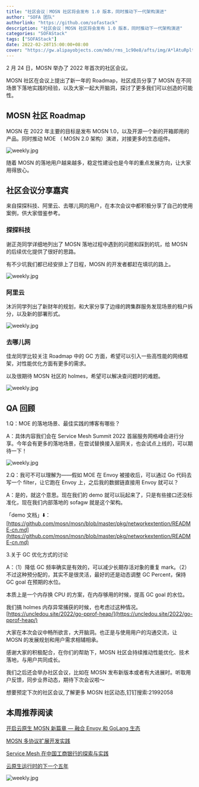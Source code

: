 ```yaml
---
title: "社区会议｜MOSN 社区将会发布 1.0 版本，同时推动下一代架构演进"
author: "SOFA 团队"
authorlink: "https://github.com/sofastack"
description: "社区会议｜MOSN 社区将会发布 1.0 版本，同时推动下一代架构演进"
categories: "SOFAStack"
tags: ["SOFAStack"]
date: 2022-02-28T15:00:00+08:00
cover: "https://gw.alipayobjects.com/mdn/rms_1c90e8/afts/img/A*lAtuRplti7AAAAAAAAAAAAAAARQnAQ"
---
```


2 月 24 日，MOSN 举办了 2022 年首次的社区会议。

MOSN 社区在会议上提出了新一年的 Roadmap，社区成员分享了 MOSN 在不同场景下落地实践的经验，以及大家一起大开脑洞，探讨了更多我们可以创造的可能性。

## MOSN 社区 Roadmap

MOSN 在 2022 年主要的目标是发布 MOSN 1.0，以及开源一个新的开箱即用的产品。同时推动 MOE （ MOSN 2.0 架构）演进，对接更多的生态组件。

![weekly.jpg](https://gw.alipayobjects.com/mdn/rms_1c90e8/afts/img/A*Ixb6RJN2vcQAAAAAAAAAAAAAARQnAQ)

随着 MOSN 的落地用户越来越多，稳定性建设也是今年的重点发展方向，让大家用得放心。

## 社区会议分享嘉宾

来自探探科技、阿里云、去哪儿网的用户，在本次会议中都积极分享了自己的使用案例，供大家借鉴参考。

### 探探科技

谢正尧同学详细地列出了 MOSN 落地过程中遇到的问题和踩到的坑，给 MOSN 的后续优化提供了很好的思路。

有不少坑我们都已经安排上了日程，MOSN 的开发者都赶在填坑的路上。

![weekly.jpg](https://gw.alipayobjects.com/mdn/rms_1c90e8/afts/img/A*DQpOQouC6vQAAAAAAAAAAAAAARQnAQ)

### 阿里云

沐沂同学列出了新财年的规划，和大家分享了边缘的跨集群服务发现场景的租户拆分，以及新的部署形式。

![weekly.jpg](https://gw.alipayobjects.com/mdn/rms_1c90e8/afts/img/A*qCmcSYa11wYAAAAAAAAAAAAAARQnAQ)

### 去哪儿网

佳龙同学比较关注 Roadmap 中的 GC 方面，希望可以引入一些高性能的网络框架，对性能优化方面有更多的需求。

以及很期待 MOSN 社区的 holmes，希望可以解决查问题时的难题。

![weekly.jpg](https://gw.alipayobjects.com/mdn/rms_1c90e8/afts/img/A*OdzYSrl4So4AAAAAAAAAAAAAARQnAQ)

## QA 回顾

1.Q：MOE 的落地场景、最佳实践的博客有哪些？

A：具体内容我们会在 Service Mesh Summit 2022 首届服务网格峰会进行分享。今年会有更多的落地场景，在尝试替换接入层网关，也会试点上线的，可以期待一下！

![weekly.jpg](https://gw.alipayobjects.com/mdn/rms_1c90e8/afts/img/A*VIqdR54MUsoAAAAAAAAAAAAAARQnAQ)

2.Q：我可不可以理解为——假如 MOE 在 Envoy 被接收后，可以通过 Go 代码去写一个 filter，让它跑在 Envoy 上，之后我的数据链直接用 Envoy 就可以？

A：是的，就这个意思。现在我们的 demo 就可以玩起来了，只是有些接口还没标准化，现在我们内部落地的 sofagw 就是这个架构。

「demo 文档」⬇️：
[https://github.com/mosn/mosn/blob/master/pkg/networkextention/README-cn.md](https://github.com/mosn/mosn/blob/master/pkg/networkextention/README-cn.md)

3.关于 GC 优化方式的讨论

A：（1）降低 GC 频率确实是有效的，可以减少长期存活对象的重复 mark。（2）不过这种预分配的，其实不是很灵活，最好的还是动态调整 GC Percent，保持 GC goal 在预期的水位。

本质上是一个内存换 CPU 的方案，在内存够用的时候，提高 GC goal 的水位。

我们搞 holmes 内存异常捕获的时候，也考虑过这种情况。[https://uncledou.site/2022/go-pprof-heap/](https://uncledou.site/2022/go-pprof-heap/)

大家在本次会议中畅所欲言，大开脑洞。也正是与使用用户的沟通交流，让 MOSN 的发展规划和用户需求相辅相承。  

感谢大家的积极配合，在你们的帮助下，MOSN 社区会持续推动性能优化、技术落地，与用户共同成长。

我们之后还会举办社区会议，比如在 MOSN 发布新版本或者有大进展时。听取用户反馈，同步业界动态，期待下次会议啦～

想要预定下次的社区会议,了解更多 MOSN 社区动态,钉钉搜索:21992058

## 本周推荐阅读

[开启云原生 MOSN 新篇章 — 融合 Envoy 和 GoLang 生态](https://mp.weixin.qq.com/s?__biz=MzUzMzU5Mjc1Nw==&mid=2247490185&idx=1&sn=cfc301e20a1ae5d0754fab3f05ea094a&chksm=faa0f553cdd77c450bf3c8e34cf3c27c3bbd89092ff30e6ae6b2631953c4886086172a37cb48&scene=21)

[MOSN 多协议扩展开发实践](https://mp.weixin.qq.com/s?__biz=MzUzMzU5Mjc1Nw==&mid=2247488899&idx=1&sn=5558ae0a0c23615b2770a13a39663bb3&chksm=faa0fa59cdd7734f35bea5491e364cb1d90a7b9c2c129502da0a765817602d228660b8fbba20&scene=21)

[Service Mesh 在中国工商银行的探索与实践](https://mp.weixin.qq.com/s?__biz=MzUzMzU5Mjc1Nw==&mid=2247499122&idx=1&sn=9733d1c015e7b0e8e64bd5cf44118b10&chksm=faa312a8cdd49bbec97612e9756ef4372c446c410518a04bd0ae990a60fea9b8e78025e60c6d&scene=21#wechat_redirect)

[云原生运行时的下一个五年](https://mp.weixin.qq.com/s?__biz=MzUzMzU5Mjc1Nw==&mid=2247498935&idx=1&sn=7b9976f41a35eba7db6025ff42ba7086&chksm=faa3136dcdd49a7b67baf40f78cf50cbd45d560a249d2d94af85af9fb9cf63b9e7be59f3dcc8&scene=21#wechat_redirect)

![weekly.jpg](https://gw.alipayobjects.com/mdn/rms_1c90e8/afts/img/A*tvfDQLxTbsgAAAAAAAAAAAAAARQnAQ)
